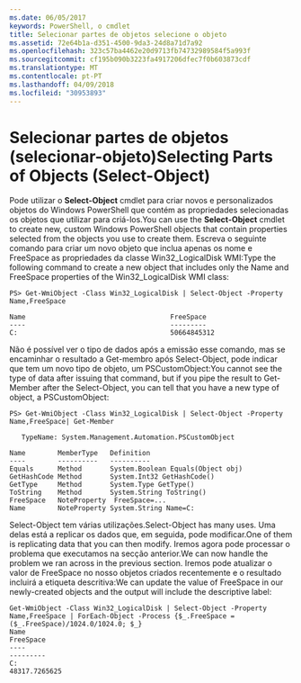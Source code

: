 ```yaml
---
ms.date: 06/05/2017
keywords: PowerShell, o cmdlet
title: Selecionar partes de objetos selecione o objeto
ms.assetid: 72e64b1a-d351-4500-9da3-24d8a71d7a92
ms.openlocfilehash: 323c57ba4462e20d9713fb74732989584f5a993f
ms.sourcegitcommit: cf195b090b3223fa4917206dfec7f0b603873cdf
ms.translationtype: MT
ms.contentlocale: pt-PT
ms.lasthandoff: 04/09/2018
ms.locfileid: "30953893"
---
```

# <a name="selecting-parts-of-objects-select-object"></a><span data-ttu-id="906f5-103">Selecionar partes de objetos (selecionar-objeto)</span><span class="sxs-lookup"><span data-stu-id="906f5-103">Selecting Parts of Objects (Select-Object)</span></span>

<span data-ttu-id="906f5-104">Pode utilizar o **Select-Object** cmdlet para criar novos e personalizados objetos do Windows PowerShell que contém as propriedades selecionadas os objetos que utilizar para criá-los.</span><span class="sxs-lookup"><span data-stu-id="906f5-104">You can use the **Select-Object** cmdlet to create new, custom Windows PowerShell objects that contain properties selected from the objects you use to create them.</span></span> <span data-ttu-id="906f5-105">Escreva o seguinte comando para criar um novo objeto que inclua apenas os nome e FreeSpace as propriedades da classe Win32_LogicalDisk WMI:</span><span class="sxs-lookup"><span data-stu-id="906f5-105">Type the following command to create a new object that includes only the Name and FreeSpace properties of the Win32_LogicalDisk WMI class:</span></span>

```
PS> Get-WmiObject -Class Win32_LogicalDisk | Select-Object -Property Name,FreeSpace

Name                                    FreeSpace
----                                    ---------
C:                                      50664845312
```

<span data-ttu-id="906f5-106">Não é possível ver o tipo de dados após a emissão esse comando, mas se encaminhar o resultado a Get-membro após Select-Object, pode indicar que tem um novo tipo de objeto, um PSCustomObject:</span><span class="sxs-lookup"><span data-stu-id="906f5-106">You cannot see the type of data after issuing that command, but if you pipe the result to Get-Member after the Select-Object, you can tell that you have a new type of object, a PSCustomObject:</span></span>

```
PS> Get-WmiObject -Class Win32_LogicalDisk | Select-Object -Property Name,FreeSpace| Get-Member

   TypeName: System.Management.Automation.PSCustomObject

Name        MemberType   Definition
----        ----------   ----------
Equals      Method       System.Boolean Equals(Object obj)
GetHashCode Method       System.Int32 GetHashCode()
GetType     Method       System.Type GetType()
ToString    Method       System.String ToString()
FreeSpace   NoteProperty  FreeSpace=...
Name        NoteProperty System.String Name=C:
```

<span data-ttu-id="906f5-107">Select-Object tem várias utilizações.</span><span class="sxs-lookup"><span data-stu-id="906f5-107">Select-Object has many uses.</span></span> <span data-ttu-id="906f5-108">Uma delas está a replicar os dados que, em seguida, pode modificar.</span><span class="sxs-lookup"><span data-stu-id="906f5-108">One of them is replicating data that you can then modify.</span></span> <span data-ttu-id="906f5-109">Iremos agora pode processar o problema que executamos na secção anterior.</span><span class="sxs-lookup"><span data-stu-id="906f5-109">We can now handle the problem we ran across in the previous section.</span></span> <span data-ttu-id="906f5-110">Iremos pode atualizar o valor de FreeSpace no nosso objetos criados recentemente e o resultado incluirá a etiqueta descritiva:</span><span class="sxs-lookup"><span data-stu-id="906f5-110">We can update the value of FreeSpace in our newly-created objects and the output will include the descriptive label:</span></span>

```
Get-WmiObject -Class Win32_LogicalDisk | Select-Object -Property Name,FreeSpace | ForEach-Object -Process {$_.FreeSpace = ($_.FreeSpace)/1024.0/1024.0; $_}
Name                                                                  FreeSpace
----                                                                  ---------
C:                                                                48317.7265625
```